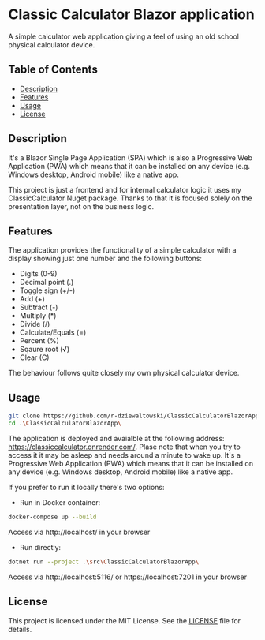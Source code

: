 # Classic Calculator Blazor application
A simple calculator web application giving a feel of using an old school physical calculator device.

## Table of Contents
- [Description](#description)
- [Features](#features)
- [Usage](#usage)
- [License](#license)

## Description
It's a Blazor Single Page Application (SPA) which is also a Progressive Web Application (PWA) which means that it can be installed on any device (e.g. Windows desktop, Android mobile) like a native app.

This project is just a frontend and for internal calculator logic it uses my ClassicCalculator Nuget package. Thanks to that it is focused solely on the presentation layer, not on the business logic.

## Features
The application provides the functionality of a simple calculator with a display showing just one number and the following buttons:
- Digits (0-9)
- Decimal point (.)
- Toggle sign (+/-)
- Add (+)
- Subtract (-)
- Multiply (*)
- Divide (/)
- Calculate/Equals (=)
- Percent (%)
- Sqaure root (√)
- Clear (C)

The behaviour follows quite closely my own physical calculator device.

## Usage
```bash
git clone https://github.com/r-dziewaltowski/ClassicCalculatorBlazorApp.git
cd .\ClassicCalculatorBlazorApp\
```

The application is deployed and avaialble at the following address: https://classiccalculator.onrender.com/. Plase note that when you try to access it it may be asleep and needs around a minute to wake up. It's a Progressive Web Application (PWA) which means that it can be installed on any device (e.g. Windows desktop, Android mobile) like a native app.

If you prefer to run it locally there's two options:
- Run in Docker container:
```bash
docker-compose up --build
```
Access via http://localhost/ in your browser
- Run directly:
```bash
dotnet run --project .\src\ClassicCalculatorBlazorApp\
```
Access via http://localhost:5116/ or https://localhost:7201 in your browser

## License
This project is licensed under the MIT License. See the [LICENSE](LICENSE) file for details.

